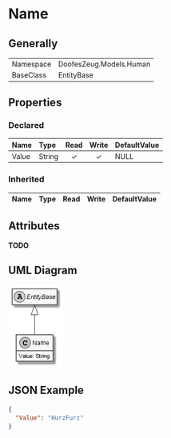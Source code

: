 ﻿# Name

## Generally

|||
|:-|:-|
|Namespace|DoofesZeug.Models.Human|
|BaseClass|EntityBase|

## Properties

### Declared

|Name|Type|Read|Write|DefaultValue|
|:---|:---|:--:|:---:|:-----------|
|Value|String|&#x2713;|&#x2713;|NULL|

### Inherited

|Name|Type|Read|Write|DefaultValue|
|:---|:---|:--:|:---:|:-----------|

## Attributes

**TODO**

## UML Diagram

![Name.png](./Name.png "Name")

## JSON Example

```json
{
  "Value": "HurzFurz"
}
```

